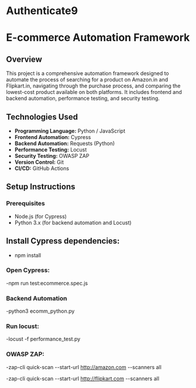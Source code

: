 # Authenticate9
# E-commerce Automation Framework

## Overview

This project is a comprehensive automation framework designed to automate the process of searching for a product on Amazon.in and Flipkart.in, navigating through the purchase process, and comparing the lowest-cost product available on both platforms. It includes frontend and backend automation, performance testing, and security testing.

## Technologies Used

- **Programming Language:** Python / JavaScript
- **Frontend Automation:** Cypress
- **Backend Automation:** Requests (Python)
- **Performance Testing:** Locust
- **Security Testing:** OWASP ZAP
- **Version Control:** Git
- **CI/CD:** GitHub Actions

## Setup Instructions

### Prerequisites

- Node.js (for Cypress)
- Python 3.x (for backend automation and Locust)
   
## Install Cypress dependencies:

- npm install
  
### Open Cypress:

-npm run test:ecommerce.spec.js

### Backend Automation

-python3 ecomm_python.py

### Run locust:

-locust -f performance_test.py

### OWASP ZAP:

-zap-cli quick-scan --start-url http://amazon.com --scanners all

-zap-cli quick-scan --start-url http://flipkart.com --scanners all


